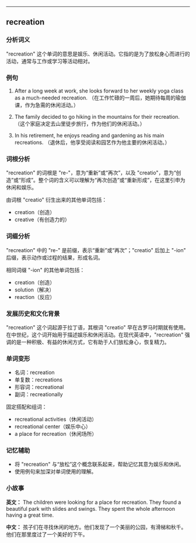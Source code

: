 
---------------
## recreation
### 分析词义
"recreation" 这个单词的意思是娱乐、休闲活动。它指的是为了放松身心而进行的活动，通常与工作或学习等活动相对。

### 例句
1. After a long week at work, she looks forward to her weekly yoga class as a much-needed recreation.
   （在工作忙碌的一周后，她期待每周的瑜伽课，作为急需的休闲活动。）

2. The family decided to go hiking in the mountains for their recreation.
   （这个家庭决定去山里徒步旅行，作为他们的休闲活动。）

3. In his retirement, he enjoys reading and gardening as his main recreations.
   （退休后，他享受阅读和园艺作为他主要的休闲活动。）

### 词根分析
"recreation" 的词根是 "re-"，意为“重新”或“再次”，以及 "creatio"，意为“创造”或“形成”。整个词的含义可以理解为“再次创造”或“重新形成”，在这里引申为休闲和娱乐。

由词根 "creatio" 衍生出来的其他单词包括：
- creation（创造）
- creative（有创造力的）

### 词缀分析
"recreation" 中的 "re-" 是前缀，表示“重新”或“再次”；"creatio" 后加上 "-ion" 后缀，表示动作或过程的结果，形成名词。

相同词缀 "-ion" 的其他单词包括：
- creation（创造）
- solution（解决）
- reaction（反应）

### 发展历史和文化背景
"recreation" 这个词起源于拉丁语，其根词 "creatio" 早在古罗马时期就有使用。在中世纪，这个词开始用于描述娱乐和休闲活动。在现代英语中，"recreation" 强调的是一种积极、有益的休闲方式，它有助于人们放松身心，恢复精力。

### 单词变形
- 名词：recreation
- 单复数：recreations
- 形容词：recreational
- 副词：recreationally

固定搭配和组词：
- recreational activities（休闲活动）
- recreational center（娱乐中心）
- a place for recreation（休闲场所）

### 记忆辅助
- 将 "recreation" 与“放松”这个概念联系起来，帮助记忆其意为娱乐和休闲。
- 使用例句来加深对单词使用的理解。

### 小故事
**英文：**
The children were looking for a place for recreation. They found a beautiful park with slides and swings. They spent the whole afternoon having a great time.

**中文：**
孩子们在寻找休闲的地方。他们发现了一个美丽的公园，有滑梯和秋千。他们在那里度过了一个美好的下午。

